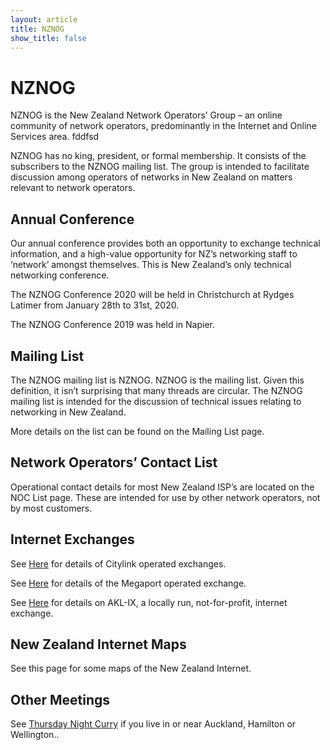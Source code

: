 ```yaml
---
layout: article
title: NZNOG
show_title: false
---
```


# NZNOG
NZNOG is the New Zealand Network Operators’ Group – an online community of network operators, predominantly in the Internet and Online Services area. fddfsd

NZNOG has no king, president, or formal membership. It consists of the subscribers to the NZNOG mailing list. The group is intended to facilitate discussion among operators of networks in New Zealand on matters relevant to network operators.
## Annual Conference
Our annual conference provides both an opportunity to exchange technical information, and a high-value opportunity for NZ’s networking staff to ‘network’ amongst themselves. This is New Zealand’s only technical networking conference.

The NZNOG Conference 2020 will be held in Christchurch at Rydges Latimer from January 28th to 31st, 2020.

The NZNOG Conference 2019 was held in Napier.

## Mailing List
The NZNOG mailing list is NZNOG. NZNOG is the mailing list. Given this definition, it isn’t surprising that many threads are circular. The NZNOG mailing list is intended for the discussion of technical issues relating to networking in New Zealand. 

More details on the list can be found on the Mailing List page.

## Network Operators’ Contact List
Operational contact details for most New Zealand ISP’s are located on the NOC List page. These are intended for use by other network operators, not by most customers.
## Internet Exchanges
See [Here](http://www.nzix.net/) for details of Citylink operated exchanges.

See [Here](http://www.megaport.com/services/mega-ix.html) for details of the Megaport operated exchange.

See [Here](https://ix.nz) for details on AKL-IX, a locally run, not-for-profit, internet exchange.

## New Zealand Internet Maps
See this page for some maps of the New Zealand Internet.
## Other Meetings
See [Thursday Night Curry](http://thursdaynightcurry.com/) if you live in or near Auckland, Hamilton or Wellington..




